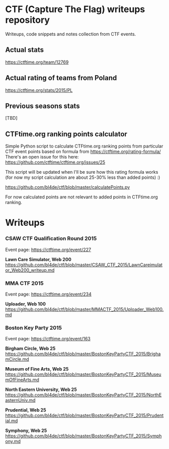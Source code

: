 # CTF (Capture The Flag) writeups repository


Writeups, code snippets and notes collection from CTF events.


## Actual stats
https://ctftime.org/team/12769

## Actual rating of teams from Poland
https://ctftime.org/stats/2015/PL

## Previous seasons stats
[TBD]

## CTFtime.org ranking points calculator

Simple Python script to calculate CTFtime.org ranking points from particular CTF event points based on formula from
https://ctftime.org/rating-formula/
There's an open issue for this here:
https://github.com/ctftime/ctftime.org/issues/25

This script will be updated when I'll be sure how this rating formula works (for now my script calculation are about 25-30% less than added points) :)

https://github.com/bl4de/ctf/blob/master/calculatePoints.py

For now calculated points are not relevant to added points in CTFtime.org ranking.

# Writeups

### CSAW CTF Qualification Round 2015

Event page: https://ctftime.org/event/227

**Lawn Care Simulator, Web 200**
https://github.com/bl4de/ctf/blob/master/CSAW_CTF_2015/LawnCareimulator_Web200_writeup.md

### MMA CTF 2015

Event page: https://ctftime.org/event/234

**Uploader, Web 100**         
https://github.com/bl4de/ctf/blob/master/MMACTF_2015/Uploader_Web100.md

### Boston Key Party 2015

Event page: https://ctftime.org/event/163

**Birgham Circle, Web 25**         
https://github.com/bl4de/ctf/blob/master/BostonKeyPartyCTF_2015/BrighamCircle.md

**Museum of Fine Arts, Web 25**         
https://github.com/bl4de/ctf/blob/master/BostonKeyPartyCTF_2015/MuseumOfFineArts.md

**North Eastern University, Web 25**        
https://github.com/bl4de/ctf/blob/master/BostonKeyPartyCTF_2015/NorthEasternUniv.md

**Prudential, Web 25**        
https://github.com/bl4de/ctf/blob/master/BostonKeyPartyCTF_2015/Prudential.md

**Symphony, Web 25**          
https://github.com/bl4de/ctf/blob/master/BostonKeyPartyCTF_2015/Symphony.md

